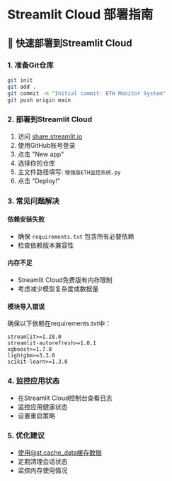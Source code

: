 # Streamlit Cloud 部署指南

## 🚀 快速部署到Streamlit Cloud

### 1. 准备Git仓库
```bash
git init
git add .
git commit -m "Initial commit: ETH Monitor System"
git push origin main
```

### 2. 部署到Streamlit Cloud
1. 访问 [share.streamlit.io](https://share.streamlit.io)
2. 使用GitHub账号登录
3. 点击 "New app"
4. 选择你的仓库
5. 主文件路径填写: `增强版ETH监控系统.py`
6. 点击 "Deploy!"

### 3. 常见问题解决

#### 依赖安装失败
- 确保 `requirements.txt` 包含所有必要依赖
- 检查依赖版本兼容性

#### 内存不足
- Streamlit Cloud免费版有内存限制
- 考虑减少模型复杂度或数据量

#### 模块导入错误
确保以下依赖在requirements.txt中：
```
streamlit>=1.28.0
streamlit-autorefresh>=1.0.1
xgboost>=1.7.0
lightgbm>=3.3.0
scikit-learn>=1.3.0
```

### 4. 监控应用状态
- 在Streamlit Cloud控制台查看日志
- 监控应用健康状态
- 设置重启策略

### 5. 优化建议
- 使用@st.cache_data缓存数据
- 定期清理会话状态
- 监控内存使用情况 